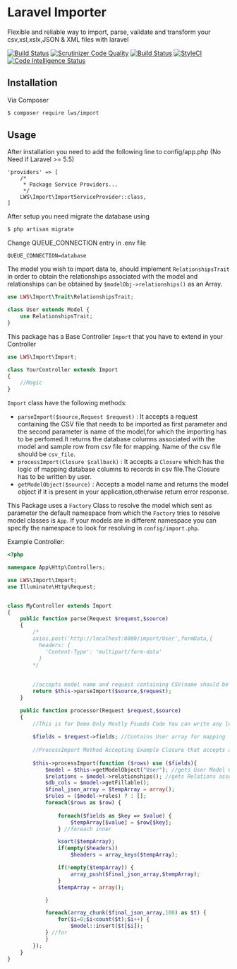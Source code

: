 # Laravel Importer


Flexible and reliable way to import, parse, validate and transform your csv,xsl,xslx,JSON & XML files with laravel

[![Build Status](https://scrutinizer-ci.com/g/ladybirdweb/laravel-importer/badges/build.png?b=master)](https://scrutinizer-ci.com/g/ladybirdweb/laravel-importer/build-status/master) [![Scrutinizer Code Quality](https://scrutinizer-ci.com/g/ladybirdweb/laravel-importer/badges/quality-score.png?b=master)](https://scrutinizer-ci.com/g/ladybirdweb/laravel-importer/?branch=master) [![Build Status](https://travis-ci.org/ladybirdweb/laravel-importer.svg?branch=master)](https://travis-ci.org/ladybirdweb/laravel-importer) [![StyleCI](https://github.styleci.io/repos/190863372/shield?branch=master)](https://github.styleci.io/repos/190863372) [![Code Intelligence Status](https://scrutinizer-ci.com/g/ladybirdweb/laravel-importer/badges/code-intelligence.svg?b=master)](https://scrutinizer-ci.com/code-intelligence)

## Installation

Via Composer

``` bash
$ composer require lws/import
```

## Usage

After installation you need to add the following line to config/app.php (No Need if Laravel >= 5.5)

```
'providers' => [
	/*
     * Package Service Providers...
     */
    LWS\Import\ImportServiceProvider::class,
]
```

After setup you need migrate the database using

``` bash
$ php artisan migrate
```

Change QUEUE_CONNECTION entry in .env file

```
QUEUE_CONNECTION=database
```

The model you wish to import data to, should implement ```RelationshipsTrait``` in order to obtain the relationships associated with the model and relationships can be obtained by ```$modelObj->relationships()``` as an Array.

```php
use LWS\Import\Trait\RelationshipsTrait;

class User extends Model {
	use RelationshipsTrait;
}
```
This package has a Base Controller ```Import``` that you have to extend in your Controller

```php
use LWS\Import\Import;

class YourController extends Import
{
	//Magic
}
```


```Import``` class have the following methods:
* ```parseImport($source,Request $request)``` : It accepts a request containing the CSV file that needs to be imported as first parameter and the second parameter is name of the model,for which the importing has to be perfomed.It returns the database columns associated with the model and sample row from csv file for mapping. Name of the csv file should be ```csv_file```.
* ```processImport(Closure $callback)``` : It accepts a ```Closure``` which has the logic of mapping database columns to records in csv file.The Closure has to be written by user.
* ```getModelObject($source)``` : Accepts a model name and returns the model object if it is present in your application,otherwise return error response. 

This Package uses a ```Factory``` Class to resolve the model which sent as parameter the default namespace from which the ```Factory``` tries to resolve model classes is ```App```. If your models are in different namespace you can specify the namespace to look for resolving in ```config/import.php```.

Example Controller:
```php
<?php

namespace App\Http\Controllers;

use LWS\Import\Import;
use Illuminate\Http\Request;


class MyController extends Import
{
    public function parse(Request $request,$source)
    {
    	/*
        axios.post('http://localhost:8000/import/User',formData,{
          headers: {
            'Content-Type': 'multipart/form-data'
          }
        */
    
    
    	//accepts model name and request containing CSV(name should be csv_file)
        return $this->parseImport($source,$request);
    }

    public function processor(Request $request,$source)
    {
        //This is for Demo Only Mostly Psuedo Code You can write any logic inside closure and processImport method applies that   Closure for every line in uploaded CSV File.
        
        $fields = $request->fields; //Contains User array for mapping
        
        //ProcessImport Method Accepting Example Closure that accepts a user array containing the mapping of csv file
        
        $this->processImport(function ($rows) use ($fields){
            $model = $this->getModelObject("User"); //gets User Model Obj
            $relations = $model->relationships(); //gets Relations associated with User.
            $db_cols = $model->getFillable();
            $final_json_array = $tempArray = array();
            $rules = ($model->rules) ? : [];
            foreach($rows as $row) {
                
                foreach($fields as $key => $value) {
                    $tempArray[$value] = $row[$key]; 
                } //foreach inner

                ksort($tempArray);
                if(empty($headers))
                    $headers = array_keys($tempArray);

                if(!empty($tempArray)) {
                    array_push($final_json_array,$tempArray);
                }
                $tempArray = array();

            }

            foreach(array_chunk($final_json_array,100) as $t) {
                for($i=0;$i<count($t);$i++) {
                    $model::insert($t[$i]);
            } //for
            }
        });
    }
}

```
